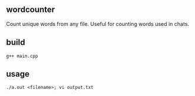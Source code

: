 ## wordcounter
Count unique words from any file. Useful for counting words used in chats.

## build
```
g++ main.cpp
```

## usage
```
./a.out <filename>; vi output.txt
```
